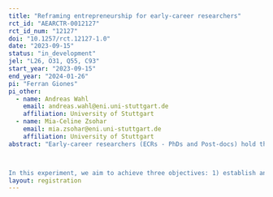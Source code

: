 ```yaml
---
title: "Reframing entrepreneurship for early-career researchers"
rct_id: "AEARCTR-0012127"
rct_id_num: "12127"
doi: "10.1257/rct.12127-1.0"
date: "2023-09-15"
status: "in_development"
jel: "L26, O31, Q55, C93"
start_year: "2023-09-15"
end_year: "2024-01-26"
pi: "Ferran Giones"
pi_other:
  - name: Andreas Wahl
    email: andreas.wahl@eni.uni-stuttgart.de
    affiliation: University of Stuttgart
  - name: Mia-Celine Zsohar
    email: mia.zsohar@eni.uni-stuttgart.de
    affiliation: University of Stuttgart
abstract: "Early-career researchers (ECRs - PhDs and Post-docs) hold the potential to transform scientific advances into impactful new ventures. However, the prevalent restrictive framing of entrepreneurship as an individual behavior with a monetary reward narrows its appeal to an already preselected profile of a researcher with a preference for economic impact.

In this experiment, we aim to achieve three objectives: 1) establish and measure the effect size of a broader view - focused on impact - of entrepreneurship for ECRs, 2) establish to what extent the perception of entrepreneurship as an individual behavior has a similar restrictive effect, 3a) identify to what extent these alternative framings helps us to activate preferences from researchers across distinct scientific disciplines and research communities, and 3b) understand how individual characteristics, such as identity, growth mindset, or impulsivity help us to understand this differences."
layout: registration
---
```


